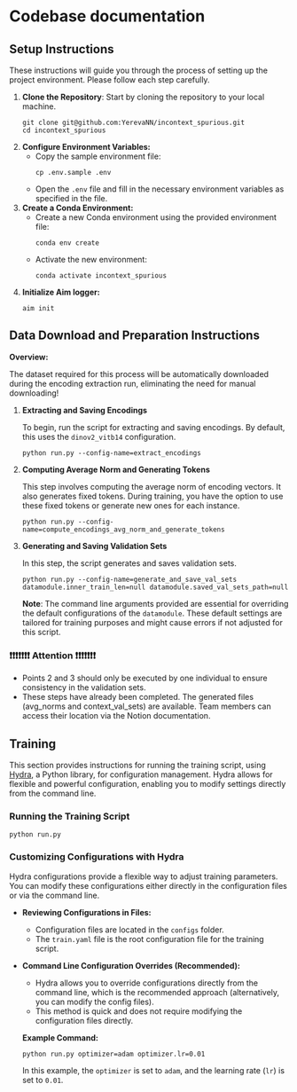 # Codebase documentation

## Setup Instructions
These instructions will guide you through the process of setting up the project environment. Please follow each step carefully.

1. **Clone the Repository**: Start by cloning the repository to your local machine. 
   ```commandline
   git clone git@github.com:YerevaNN/incontext_spurious.git
   cd incontext_spurious
   ```
2. **Configure Environment Variables:**
   - Copy the sample environment file:	
     ```commandline
     cp .env.sample .env
     ```
   - Open the `.env` file and fill in the necessary environment variables as specified in the file.
3. **Create a Conda Environment:**
   - Create a new Conda environment using the provided environment file:
     ```commandline
     conda env create
     ```
   - Activate the new environment:
     ```commandline
     conda activate incontext_spurious
     ```
4. **Initialize Aim logger:**
   ```commandline
   aim init
   ```

## Data Download and Preparation Instructions
**Overview:**

The dataset required for this process will be automatically downloaded during the encoding extraction run, eliminating the need for manual downloading!

1. **Extracting and Saving Encodings**

    To begin, run the script for extracting and saving encodings. By default, this uses the `dinov2_vitb14` configuration.
    
    ```commandline
    python run.py --config-name=extract_encodings
    ```

2. **Computing Average Norm and Generating Tokens**
    
    This step involves computing the average norm of encoding vectors. It also generates fixed tokens. During training, you have the option to use these fixed tokens or generate new ones for each instance.
    
    ```commandline
    python run.py --config-name=compute_encodings_avg_norm_and_generate_tokens
    ```
    
3. **Generating and Saving Validation Sets**
    
    In this step, the script generates and saves validation sets.
    
    ```commandline
    python run.py --config-name=generate_and_save_val_sets datamodule.inner_train_len=null datamodule.saved_val_sets_path=null
    ```
    
    **Note**: The command line arguments provided are essential for overriding the default configurations of the `datamodule`. These default settings are tailored for training purposes and might cause errors if not adjusted for this script.


### ❗❗❗❗❗❗❗ Attention ❗❗❗❗❗❗❗

- Points 2 and 3 should only be executed by one individual to ensure consistency in the validation sets.
- These steps have already been completed. The generated files (avg_norms and context_val_sets) are available. Team members can access their location via the Notion documentation.


## Training

This section provides instructions for running the training script, using [Hydra](https://hydra.cc/), a Python library, for configuration management. Hydra allows for flexible and powerful configuration, enabling you to modify settings directly from the command line.

### **Running the Training Script**

```commandline
python run.py
```

### **Customizing Configurations with Hydra**

Hydra configurations provide a flexible way to adjust training parameters. You can modify these configurations either directly in the configuration files or via the command line.

- **Reviewing Configurations in Files:**
    - Configuration files are located in the `configs` folder.
    - The `train.yaml` file is the root configuration file for the training script.
- **Command Line Configuration Overrides (Recommended):**
    - Hydra allows you to override configurations directly from the command line, which is the recommended approach (alternatively, you can modify the config files).
    - This method is quick and does not require modifying the configuration files directly.
    
    **Example Command:**
    
    ```bash
    python run.py optimizer=adam optimizer.lr=0.01
    ```
    
    In this example, the `optimizer` is set to `adam`, and the learning rate (`lr`) is set to `0.01`.